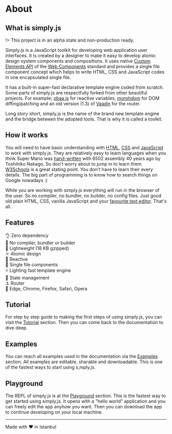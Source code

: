 # About

## What is simply.js

!> This project is in an alpha state and non-production ready.

Simply.js is a JavaScript toolkit for developing web application user interfaces. It is created by a designer to make it easy to develop atomic design system components and compositions. It uses native [Custom Elements API](https://developers.google.com/web/fundamentals/web-components/customelements) of the [Web Components](https://developer.mozilla.org/en-US/docs/Web/Web_Components) standard and provides a single file component concept which helps to write HTML, CSS and JavaScript codes in one encapsulated single file.

It has a built-in super-fast declarative template engine coded from scratch. Some parts of simply.js are respectfully forked from other beautiful projects. For example; [obaa.js](https://github.com/Tencent/omi/blob/v6.18.0/packages/omix/utils/obaa.js) for reactive variables, [morphdom](https://github.com/patrick-steele-idem/morphdom) for DOM diffing/patching and an old version (1.3) of [Vaadin](https://github.com/vaadin/router/tree/v1.3.0) for the router.

Long story short, simply.js is the name of the brand new template engine and the bridge between the adopted tools. That is why it is called a toolkit.


## How it works

You will need to have basic understanding with [HTML](https://www.w3schools.com/html/default.asp), [CSS](https://www.w3schools.com/css/default.asp) and [JavaScript](https://www.w3schools.com/js/default.asp) to work with simply.js. They are relatively easy to learn languages when you think Super Mario was [hand-written](https://gist.github.com/1wErt3r/4048722) with 6502 assembly 40 years ago by Toshihiko Nakago. So don't worry about to jump in to learn them. [W3Schools](https://www.w3schools.com/) is a great stating point. You don't have to learn their every details. The big part of programming is to know how to search things on Google nowadays :)

While you are working with simply.js everything will run in the browser of the user. So no compiler, no bundler, no builder, no config files. Just good old plain HTML, CSS, vanilla JavaScript and your [favourite text editor](https://code.visualstudio.com/). That's all.

## Features

👌 Zero dependency<br>
🚫 No compiler, bundler or builder<br>
🍃 Lightweight (18 KB gzipped)<br>
⚛️ Atomic design<br>
🧪 Reactive<br>
🧱 Single file components<br>
⚡ Lighting fast template engine<br>
🔮 State management<br>
⚓ Router<br>
🔌 Edge, Chrome, Firefox, Safari, Opera

## Tutorial

For step by step guide to making the first steps of using simply.js, you can visit the [Tutorial](tutorial) section. Then you can come back to the documentation to dive deep.

## Examples

You can reach all examples used in the documentation via the [Examples](examples) section. All examples are editable, sharable and downloadable. This is one of the fastest ways to start using s,mply.js.


## Playground

The REPL of simply.js is at the [Playground](playground) section. This is the fastest way to get started using simply.js. It opens with a "hello world" application and you can freely edit the app anyhow you want. Then you can download the app to continue developing on your local machine.

<hr>

Made with :heart: in Istanbul
